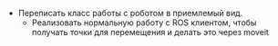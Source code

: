 - Переписать класс работы с роботом в приемлемый вид.
    - Реализовать нормальную работу с ROS клиентом, чтобы получать точки для перемещения и делать это через moveit 
